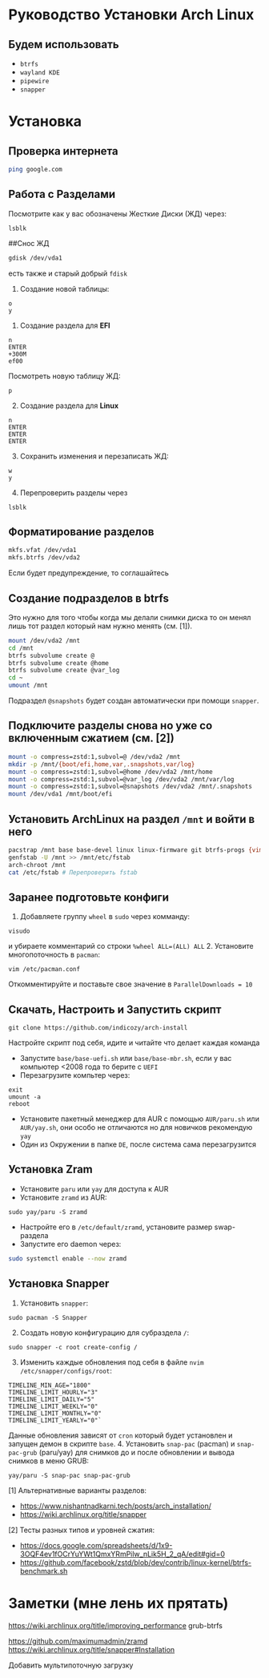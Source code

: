 # Руководство Установки Arch Linux
## Будем использовать 
- `btrfs`
- `wayland KDE`
- `pipewire`
- `snapper`

# Установка
## Проверка интернета
``` bash
ping google.com
```

## Работа с Разделами
Посмотрите как у вас обозначены Жесткие Диски (ЖД) через:
```
lsblk
```

##Снос ЖД
``` bash
gdisk /dev/vda1
```
eсть также и старый добрый `fdisk`

1. Создание новой таблицы:
```
o
y
```

1. Создание раздела для **EFI**
```
n
ENTER
+300M
ef00
```

Посмотреть новую таблицу ЖД:
```
p
```

2. Создание раздела для **Linux**
```
n
ENTER
ENTER
ENTER
```

3. Сохранить изменения и перезаписать ЖД:

```
w
y
```

4. Перепроверить разделы через
```
lsblk
```

## Форматирование разделов
``` bash
mkfs.vfat /dev/vda1
mkfs.btrfs /dev/vda2
```
Если будет предупреждение, то соглашайтесь

## Создание подразделов в btrfs
Это нужно для того чтобы когда мы делали снимки диска то он менял лишь тот раздел который нам нужно менять (см. [1]).
``` bash
mount /dev/vda2 /mnt
cd /mnt
btrfs subvolume create @
btrfs subvolume create @home
btrfs subvolume create @var_log
cd ~
umount /mnt
```
Подраздел `@snapshots` будет создан автоматически при помощи `snapper`.

## Подключите разделы снова но уже со включенным сжатием (см. [2])
``` bash
mount -o compress=zstd:1,subvol=@ /dev/vda2 /mnt
mkdir -p /mnt/{boot/efi,home,var,.snapshots,var/log}
mount -o compress=zstd:1,subvol=@home /dev/vda2 /mnt/home
mount -o compress=zstd:1,subvol=@var_log /dev/vda2 /mnt/var/log
mount -o compress=zstd:1,subvol=@snapshots /dev/vda2 /mnt/.snapshots
mount /dev/vda1 /mnt/boot/efi
```

## Установить ArchLinux на раздел `/mnt` и войти в него
``` bash
pacstrap /mnt base base-devel linux linux-firmware git btrfs-progs {vim,nano} {intel-ucode,amd-ucode}` # в скобках  выбирайте под себя
genfstab -U /mnt >> /mnt/etc/fstab
arch-chroot /mnt
cat /etc/fstab # Перепроверить fstab
```

## Заранее подготовьте конфиги
1. Добавляете группу `wheel` в `sudo` через комманду:
```
visudo
```
и убираете комментарий со строки `%wheel ALL=(ALL) ALL`
2. Установите многопоточность в `pacman`:
```
vim /etc/pacman.conf
```
Откомментируйте и поставьте свое значение в `ParallelDownloads = 10`

## Скачать, Настроить и Запустить скрипт
```
git clone https://github.com/indicozy/arch-install
```
Настройте скрипт под себя, идите и читайте что делает каждая команда
* Запустите `base/base-uefi.sh` или `base/base-mbr.sh`, если у вас компьютер <2008 года то берите с `UEFI`
* Перезагрузите компьтер через:
```
exit
umount -a
reboot
```
* Установите пакетный менеджер для AUR с помощью `AUR/paru.sh` или `AUR/yay.sh`, они особо не отличаются но для новичков рекомендую `yay`
* Один из Окружении в папке `DE`, после система сама перезагрузится

## Установка Zram
* Установите `paru` или `yay` для доступа к AUR
* Установите `zramd` из AUR:
```
sudo yay/paru -S zramd
```
* Настройте его в `/etc/default/zramd`, установите размер swap-раздела
* Запустите его daemon через:
``` bash
sudo systemctl enable --now zramd
```

## Установка Snapper
1. Установить `snapper`:
```
sudo pacman -S Snapper
```
2. Создать новую конфигурацию для субраздела `/`:
```
sudo snapper -c root create-config /
```
3. Изменить каждые обновления под себя в файле `nvim /etc/snapper/configs/root`: 
```
TIMELINE_MIN_AGE="1800"
TIMELINE_LIMIT_HOURLY="3"
TIMELINE_LIMIT_DAILY="5"
TIMELINE_LIMIT_WEEKLY="0"
TIMELINE_LIMIT_MONTHLY="0"
TIMELINE_LIMIT_YEARLY="0"`
```
Данные обновления зависят от `cron` который будет установлен и запущен демон в скрипте `base`.
4. Установить `snap-pac` (pacman) и `snap-pac-grub` (paru/yay) для снимков до и после обновлении и вывода снимков в меню GRUB:
```
yay/paru -S snap-pac snap-pac-grub
```

[1] Альтернативные варианты разделов: 
- https://www.nishantnadkarni.tech/posts/arch_installation/
- https://wiki.archlinux.org/title/snapper

[2] Тесты разных типов и уровней сжатия: 
- https://docs.google.com/spreadsheets/d/1x9-3OQF4ev1fOCrYuYWt1QmxYRmPilw_nLik5H_2_qA/edit#gid=0
- https://github.com/facebook/zstd/blob/dev/contrib/linux-kernel/btrfs-benchmark.sh

# Заметки (мне лень их прятать)
https://wiki.archlinux.org/title/improving_performance
grub-btrfs

https://github.com/maximumadmin/zramd
https://wiki.archlinux.org/title/snapper#Installation

Добавить мультипоточную загрузку
